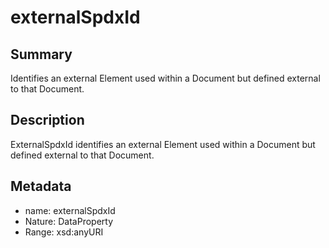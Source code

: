 <!-- Automatically generated by spec-parser v2.0.0 on 2023-12-27T15:02:03.969017+00:00 -->
<!-- SPDX-License-Identifier: Community-Spec-1.0 -->

# externalSpdxId

## Summary

Identifies an external Element used within a Document but defined external to that Document.


## Description

ExternalSpdxId identifies an external Element used within a Document but defined external to that Document.


## Metadata

- name: externalSpdxId
- Nature: DataProperty
- Range: xsd:anyURI




